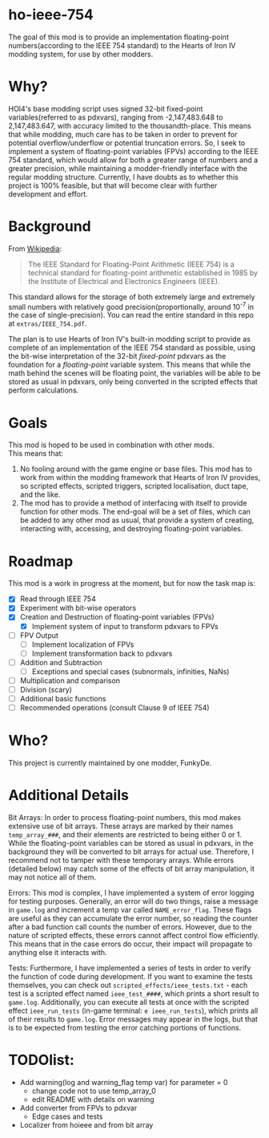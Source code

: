 # ho-ieee-754

The goal of this mod is to provide an implementation floating-point numbers(according to the IEEE 754 standard) to the Hearts of Iron IV modding system, for use by other modders.

# Why?

HOI4's base modding script uses signed 32-bit fixed-point variables(referred to as pdxvars), ranging from -2,147,483.648 to 2,147,483.647, with accuracy limited to the thousandth-place. This means that while modding, much care has to be taken in order to prevent for potential overflow/underflow or potential truncation errors. So, I seek to implement a system of floating-point variables (FPVs) according to the IEEE 754 standard, which would allow for both a greater range of numbers and a greater precision, while maintaining a modder-friendly interface with the regular modding structure. Currently, I have doubts as to whether this project is 100% feasible, but that will become clear with further development and effort.

# Background

From [Wikipedia](https://en.wikipedia.org/wiki/IEEE_754):
> The IEEE Standard for Floating-Point Arithmetic (IEEE 754) is a technical standard for floating-point arithmetic established in 1985 by the Institute of Electrical and Electronics Engineers (IEEE).

This standard allows for the storage of both extremely large and extremely small numbers with relatively good precision(proportionally, around 10<sup>-7</sup> in the case of single-precision). You can read the entire standard in this repo at `extras/IEEE_754.pdf`.

The plan is to use Hearts of Iron IV's built-in modding script to provide as complete of an implementation of the IEEE 754 standard as possible, using the bit-wise interpretation of the 32-bit *fixed-point* pdxvars as the foundation for a *floating-point* variable system. This means that while the math behind the scenes will be floating point, the variables will be able to be stored as usual in pdxvars, only being converted in the scripted effects that perform calculations. 

# Goals

This mod is hoped to be used in combination with other mods.  
This means that:
1. No fooling around with the game engine or base files. This mod has to work from within the modding framework that Hearts of Iron IV provides, so scripted effects, scripted triggers, scripted localisation, duct tape, and the like.
2. The mod has to provide a method of interfacing with itself to provide function for other mods. The end-goal will be a set of files, which can be added to any other mod as usual, that provide a system of creating, interacting with, accessing, and destroying floating-point variables.

# Roadmap

This mod is a work in progress at the moment, but for now the task map is:
- [x] Read through IEEE 754
- [x] Experiment with bit-wise operators
- [x] Creation and Destruction of floating-point variables (FPVs)
    - [x] Implement system of input to transform pdxvars to FPVs
- [ ] FPV Output
    - [ ] Implement localization of FPVs
    - [ ] Implement transformation back to pdxvars
- [ ] Addition and Subtraction
    - [ ] Exceptions and special cases (subnormals, infinities, NaNs)
- [ ] Multiplication and comparison
- [ ] Division (scary)
- [ ] Additional basic functions
- [ ] Recommended operations (consult Clause 9 of IEEE 754)

# Who?

This project is currently maintained by one modder, FunkyDe.

# Additional Details

Bit Arrays: In order to process floating-point numbers, this mod makes extensive use of bit arrays. These arrays are marked by their names `temp_array_###`, and their elements are restricted to being either 0 or 1. While the floating-point variables can be stored as usual in pdxvars, in the background they will be converted to bit arrays for actual use. Therefore, I recommend not to tamper with these temporary arrays. While errors (detailed below) may catch some of the effects of bit array manipulation, it may not notice all of them.

Errors: This mod is complex, I have implemented a system of error logging for testing purposes. Generally, an error will do two things, raise a message in `game.log` and increment a temp var called `NAME_error_flag`. These flags are useful as they can accumulate the error number, so reading the counter after a bad function call counts the number of errors. However, due to the nature of scripted effects, these errors cannot affect control flow efficiently. This means that in the case errors do occur, their impact will propagate to anything else it interacts with.

Tests: Furthermore, I have implemented a series of tests in order to verify the function of code during development. If you want to examine the tests themselves, you can check out `scripted_effects/ieee_tests.txt` - each test is a scripted effect named `ieee_test_####`, which prints a short result to `game.log`. Additionally, you can execute all tests at once with the scripted effect `ieee_run_tests` (in-game terminal: `e ieee_run_tests`), which prints all of their results to `game.log`. Error messages may appear in the logs, but that is to be expected from testing the error catching portions of functions.

# TODOlist:

- Add warning(log and warning_flag temp var) for parameter = 0
    - change code not to use temp_array_0
    - edit README with details on warning
- Add converter from FPVs to pdxvar
    - Edge cases and tests
- Localizer from hoieee and from bit array